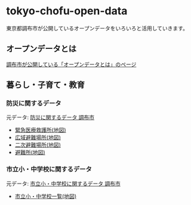 # tokyo-chofu-open-data
東京都調布市が公開しているオープンデータをいろいろと活用していきます。

## オープンデータとは

[調布市が公開している「オープンデータとは」のページ](https://www.city.chofu.tokyo.jp/www/contents/1412581108431/index.html)

## 暮らし・子育て・教育

### 防災に関するデータ

元データ: [防災に関するデータ 調布市](https://www.city.chofu.tokyo.jp/www/contents/1489138432196/index.html)

- [緊急医療救護所(地図)](https://codeforchofu.github.io/tokyo-chofu-open-data/bousai/kinkyu-iryou-kyuugosho-map.html)
- [広域避難場所(地図)](https://codeforchofu.github.io/tokyo-chofu-open-data/bousai/kouiki-hinanbasho-map.html)
- [二次避難場所(地図)](https://codeforchofu.github.io/tokyo-chofu-open-data/bousai/niji-hinanbasho-map.html)
- [避難所(地図)](https://codeforchofu.github.io/tokyo-chofu-open-data/bousai/hinanjo-map.html)

### 市立小・中学校に関するデータ

元データ: [市立小・中学校に関するデータ 調布市](https://www.city.chofu.tokyo.jp/www/contents/1489047638868/index.html)

- [市立小・中学校一覧(地図)](https://codeforchofu.github.io/tokyo-chofu-open-data/schools/schools-map.html)